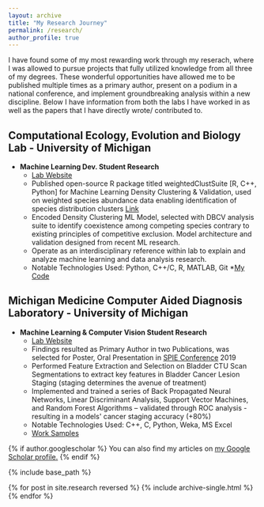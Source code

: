 ```yaml
---
layout: archive
title: "My Research Journey"
permalink: /research/
author_profile: true
---
```

I have found some of my most rewarding work through my reserach, where I was allowed to pursue projects that fully utilized knowledge from all three of my degrees. These wonderful opportunities have allowed me to be published multiple times as a primary author, present on a podium in a national conference, and implement groundbreaking analysis within a new discipline. Below I have information from both the labs I have worked in as well as the papers that I have directly wrote/ contributed to.

Computational Ecology, Evolution and Biology Lab - University of Michigan
-----
* **Machine Learning Dev. Student Research**
  * [Lab Website](https://sites.google.com/umich.edu/ostlinglab/people?authuser=0)
  * Published open-source R package titled weightedClustSuite [R, C++, Python] for Machine Learning Density Clustering  & Validation, used on weighted species abundance data enabling identification of species distribution clusters [Link](https://github.com/DhanujG/weightedClustSuite)
  * Encoded Density Clustering ML Model, selected with DBCV analysis suite to identify coexistence among competing species contrary to existing principles of competitive exclusion. Model architecture and validation designed from recent ML research.
  * Operate as an interdisciplinary reference within lab to explain and analyze machine learning and data analysis research.
  * Notable Technologies Used: Python, C++/C, R, MATLAB, Git
  *[My Code](https://github.com/DhanujG/weightedClustSuite)



Michigan Medicine Computer Aided Diagnosis Laboratory - University of Michigan
-----
* **Machine Learning & Computer Vision Student Research**
  * [Lab Website](https://cad-ai.med.umich.edu/people)
  * Findings resulted as Primary Author in two Publications, was selected for Poster, Oral Presentation in [SPIE Conference](https://spie.org/conferences-and-exhibitions?SSO=1) 2019
  * Performed Feature Extraction and Selection on Bladder CTU Scan Segmentations to extract key features in Bladder Cancer Lesion Staging (staging determines the avenue of treatment)
  * Implemented and trained a series of Back Propagated Neural Networks, Linear Discriminant Analysis, Support Vector Machines, and Random Forest Algorithms – validated through ROC analysis - resulting in a models' cancer staging accuracy (+80%)
  * Notable Technologies Used: C++, C, Python, Weka, MS Excel
  * [Work Samples](https://github.com/DhanujG/Bladder-Cancer-Classification-using-ML-and-Computer-Vision-Research)

{% if author.googlescholar %}
  You can also find my articles on <u><a href="{{author.googlescholar}}">my Google Scholar profile</a>.</u>
{% endif %}

{% include base_path %}

{% for post in site.research reversed %}
  {% include archive-single.html %}
{% endfor %}
